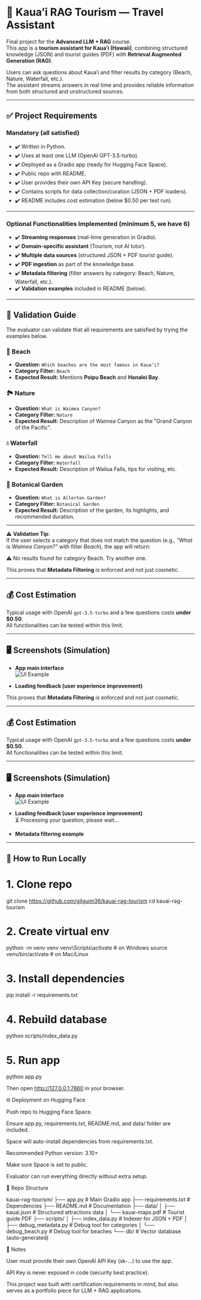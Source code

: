 # 🌺 Kaua’i RAG Tourism — Travel Assistant

Final project for the **Advanced LLM + RAG** course.  
This app is a **tourism assistant for Kaua’i (Hawaii)**, combining structured knowledge (JSON) and tourist guides (PDF) with **Retrieval Augmented Generation (RAG)**.

Users can ask questions about Kaua’i and filter results by category (Beach, Nature, Waterfall, etc.).  
The assistant streams answers in real time and provides reliable information from both structured and unstructured sources.

---

## ✅ Project Requirements

### Mandatory (all satisfied)
- ✔️ Written in Python.  
- ✔️ Uses at least one LLM (OpenAI GPT-3.5-turbo).  
- ✔️ Deployed as a Gradio app (ready for Hugging Face Space).  
- ✔️ Public repo with README.  
- ✔️ User provides their own API Key (secure handling).  
- ✔️ Contains scripts for data collection/curation (JSON + PDF loaders).  
- ✔️ README includes cost estimation (below $0.50 per test run).  

---

### Optional Functionalities Implemented (minimum 5, **we have 6**)
- ✔️ **Streaming responses** (real-time generation in Gradio).  
- ✔️ **Domain-specific assistant** (Tourism, not AI tutor).  
- ✔️ **Multiple data sources** (structured JSON + PDF tourist guide).  
- ✔️ **PDF ingestion** as part of the knowledge base.  
- ✔️ **Metadata filtering** (filter answers by category: Beach, Nature, Waterfall, etc.).  
- ✔️ **Validation examples** included in README (below).  

---

## 🧪 Validation Guide

The evaluator can validate that all requirements are satisfied by trying the examples below.

### 🌊 Beach
- **Question:** `Which beaches are the most famous in Kaua’i?`  
- **Category Filter:** `Beach`  
- **Expected Result:** Mentions **Poipu Beach** and **Hanalei Bay**.  

### 🏞 Nature
- **Question:** `What is Waimea Canyon?`  
- **Category Filter:** `Nature`  
- **Expected Result:** Description of Waimea Canyon as the "Grand Canyon of the Pacific".  

### 💧 Waterfall
- **Question:** `Tell me about Wailua Falls`  
- **Category Filter:** `Waterfall`  
- **Expected Result:** Description of Wailua Falls, tips for visiting, etc.  

### 🌿 Botanical Garden
- **Question:** `What is Allerton Garden?`  
- **Category Filter:** `Botanical Garden`  
- **Expected Result:** Description of the garden, its highlights, and recommended duration.  

---

⚠️ **Validation Tip**:  
If the user selects a category that does not match the question (e.g., *"What is Waimea Canyon?"* with filter *Beach*), the app will return:

⚠️ No results found for category Beach. Try another one.

This proves that **Metadata Filtering** is enforced and not just cosmetic.

---

## 💰 Cost Estimation

Typical usage with OpenAI `gpt-3.5-turbo` and a few questions costs **under $0.50**.  
All functionalities can be tested within this limit.

---

## 🖥️ Screenshots (Simulation)

- **App main interface**  
  ![UI Example](https://dummyimage.com/800x400/ededed/333333&text=Kauai+Tourism+Assistant+-+Gradio+UI)

- **Loading feedback (user experience improvement)**  

This proves that **Metadata Filtering** is enforced and not just cosmetic.

---

## 💰 Cost Estimation

Typical usage with OpenAI `gpt-3.5-turbo` and a few questions costs **under $0.50**.  
All functionalities can be tested within this limit.

---

## 🖥️ Screenshots (Simulation)

- **App main interface**  
  ![UI Example](https://dummyimage.com/800x400/ededed/333333&text=Kauai+Tourism+Assistant+-+Gradio+UI)

- **Loading feedback (user experience improvement)**  
⏳ Processing your question, please wait...

- **Metadata filtering example**  

---

## 🚀 How to Run Locally

# 1. Clone repo
git clone https://github.com/gilguim36/kauai-rag-tourism
cd kauai-rag-tourism

# 2. Create virtual env
python -m venv venv
venv\Scripts\activate   # on Windows
source venv/bin/activate  # on Mac/Linux

# 3. Install dependencies
pip install -r requirements.txt

# 4. Rebuild database
python scripts/index_data.py

# 5. Run app
python app.py

Then open http://127.0.0.1:7860 in your browser.

🌐 Deployment on Hugging Face

Push repo to Hugging Face Space.

Ensure app.py, requirements.txt, README.md, and data/ folder are included.

Space will auto-install dependencies from requirements.txt.

Recommended Python version: 3.10+

Make sure Space is set to public.

Evaluator can run everything directly without extra setup.

📂 Repo Structure

kauai-rag-tourism/
├── app.py # Main Gradio app
├── requirements.txt # Dependencies
├── README.md # Documentation
├── data/
│ ├── kauai.json # Structured attractions data
│ └── kauai-maps.pdf # Tourist guide PDF
├── scripts/
│ ├── index_data.py # Indexer for JSON + PDF
│ ├── debug_metadata.py # Debug tool for categories
│ └── debug_beach.py # Debug tool for beaches
└── db/ # Vector database (auto-generated)

📌 Notes

User must provide their own OpenAI API Key (sk-...) to use the app.

API Key is never exposed in code (security best practice).

This project was built with certification requirements in mind, but also serves as a portfolio piece for LLM + RAG applications.
